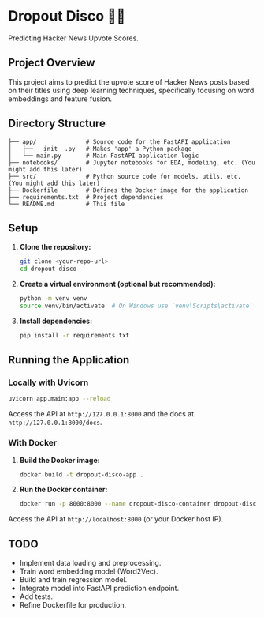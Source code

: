 # Dropout Disco 🕺💃

Predicting Hacker News Upvote Scores.

## Project Overview

This project aims to predict the upvote score of Hacker News posts based on their titles using deep learning techniques, specifically focusing on word embeddings and feature fusion.

## Directory Structure

```
├── app/              # Source code for the FastAPI application
│   ├── __init__.py   # Makes 'app' a Python package
│   └── main.py       # Main FastAPI application logic
├── notebooks/        # Jupyter notebooks for EDA, modeling, etc. (You might add this later)
├── src/              # Python source code for models, utils, etc. (You might add this later)
├── Dockerfile        # Defines the Docker image for the application
├── requirements.txt  # Project dependencies
└── README.md         # This file
```

## Setup

1.  **Clone the repository:**
    ```bash
    git clone <your-repo-url>
    cd dropout-disco
    ```

2.  **Create a virtual environment (optional but recommended):**
    ```bash
    python -m venv venv
    source venv/bin/activate  # On Windows use `venv\Scripts\activate`
    ```

3.  **Install dependencies:**
    ```bash
    pip install -r requirements.txt
    ```

## Running the Application

### Locally with Uvicorn

```bash
uvicorn app.main:app --reload
```
Access the API at `http://127.0.0.1:8000` and the docs at `http://127.0.0.1:8000/docs`.

### With Docker

1.  **Build the Docker image:**
    ```bash
    docker build -t dropout-disco-app .
    ```

2.  **Run the Docker container:**
    ```bash
    docker run -p 8000:8000 --name dropout-disco-container dropout-disco-app
    ```
Access the API at `http://localhost:8000` (or your Docker host IP).

## TODO

*   Implement data loading and preprocessing.
*   Train word embedding model (Word2Vec).
*   Build and train regression model.
*   Integrate model into FastAPI prediction endpoint.
*   Add tests.
*   Refine Dockerfile for production.

